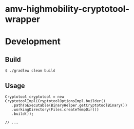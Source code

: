 
amv-highmobility-cryptotool-wrapper
========

# Development
## Build
```
$ ./gradlew clean build
```

## Usage
```
Cryptotool cryptotool = new CryptotoolImpl(CryptotoolOptionsImpl.builder()
   .pathToExecutable(BinaryHelper.getCryptotoolBinary())
   .workingDirectory(Files.createTempDir())
   .build());
   
// ...
```